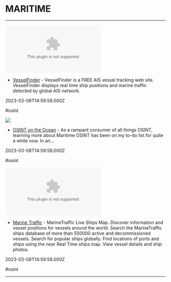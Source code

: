 # MARITIME

---

![](https://rdl.ink/render/https%3A%2F%2Fwww.vesselfinder.com)

- [VesselFinder](https://www.vesselfinder.com) - VesselFinder is a FREE AIS vessel tracking web site. VesselFinder displays real time ship positions and marine traffic detected by global AIS network.

2023-03-08T14:59:58.000Z

#osint

![](https://miro.medium.com/v2/resize:fit:1200/0*d1Mkn1cCwhP-GJZ0.jpeg)

- [OSINT on the Ocean](https://wondersmithrae.medium.com/osint-on-the-ocean-maritime-intelligence-gathering-techniques-2ee39e554fe1) - As a rampant consumer of all things OSINT, learning more about Maritime OSINT has been on my to-do list for quite a while now. In an…

2023-03-08T14:59:58.000Z

#osint

![](https://rdl.ink/render/https%3A%2F%2Fwww.marinetraffic.com)

- [Marine Traffic](https://www.marinetraffic.com) - MarineTraffic Live Ships Map. Discover information and vessel positions for vessels around the world. Search the MarineTraffic ships database of more than 550000 active and decommissioned vessels. Search for popular ships globally. Find locations of ports and ships using the near Real Time ships map. View vessel details and ship photos.

2023-03-08T14:59:58.000Z

#osint

---

